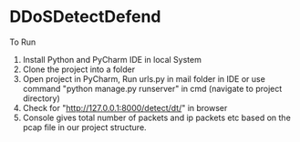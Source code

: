 # DDoSDetectDefend


To Run
1)  Install Python and PyCharm IDE in local System 
2) Clone the project into a folder
3) Open project in PyCharm, Run urls.py in mail folder in IDE or use command "python manage.py runserver" in cmd (navigate to project directory)
4) Check for "http://127.0.0.1:8000/detect/dt/" in browser
5) Console gives total number of packets and ip packets etc based on the pcap file in our project structure.
